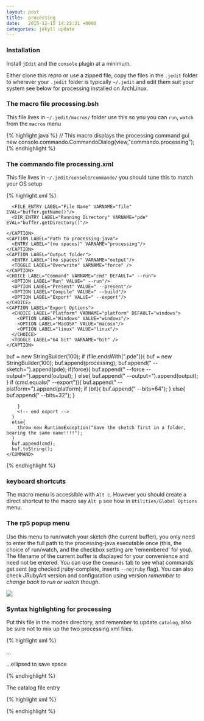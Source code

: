 ```yaml
---
layout: post
title:  processing
date:   2015-12-15 14:22:31 +0000
categories: jekyll update
---
```

### Installation

Install `jEdit` and the `console` plugin at a minimum.

Either clone this repro or use a zipped file, copy the files in the `.jedit` folder to wherever your `.jedit` folder is typically `~/.jedit` and edit them suit your system see below for processing installed on ArchLinux.

### The macro file processing.bsh

This file lives in `~/.jedit/macros/` folder use this so you you can `run`, `watch` from the `macros` menu 

{% highlight java %}
// This macro displays the processing command gui
new console.commando.CommandoDialog(view,"commando.processing");
{% endhighlight %}

### The commando file processing.xml

This file lives in `~/.jedit/console/commando/` you should tune this to match your OS setup

{% highlight xml %}

<?xml version="1.0"?>
<!DOCTYPE COMMANDO SYSTEM "commando.dtd"><!-- processing commando -->
<!-- Monkstone, 2015-Dec-15 -->
<COMMANDO>
  <UI>
    <CAPTION LABEL="Run Processing">

      <FILE_ENTRY LABEL="File Name" VARNAME="file" EVAL="buffer.getName()"/>
      <DIR_ENTRY LABEL="Running Directory" VARNAME="pde" EVAL="buffer.getDirectory()"/>

    </CAPTION>
    <CAPTION LABEL="Path to processing-java">
      <ENTRY LABEL="(no spaces)" VARNAME="processing"/>
    </CAPTION>
    <CAPTION LABEL="Output folder">
      <ENTRY LABEL="(no spaces)" VARNAME="output"/>
      <TOGGLE LABEL="Overwrite" VARNAME="force" />
    </CAPTION>
    <CHOICE LABEL="Command" VARNAME="cmd" DEFAULT=" --run">
      <OPTION LABEL="Run" VALUE=" --run"/>
      <OPTION LABEL="Present" VALUE=" --present"/>
      <OPTION LABEL="Compile" VALUE=" --build"/>
      <OPTION LABEL="Export" VALUE=" --export"/>
    </CHOICE>
    <CAPTION LABEL="Export Options">
      <CHOICE LABEL="Platform" VARNAME="platform" DEFAULT="windows">
        <OPTION LABEL="Windows" VALUE="windows"/>
        <OPTION LABEL="MacOSX" VALUE="macosx"/>
        <OPTION LABEL="linux" VALUE="linux"/>
      </CHOICE>
      <TOGGLE LABEL="64 bit" VARNAME="bit" />
    </CAPTION>
  </UI>
  <COMMANDS>
    <COMMAND SHELL="System" CONFIRM="FALSE">
      buf = new StringBuilder(100);	
      if (file.endsWith(".pde")){
        buf = new StringBuilder(100);
        buf.append(processing);
        buf.append(" --sketch=").append(pde);
        <!-- Be careful specifying your output/tmp folder with force option -->
        if(force){
          buf.append(" --force --output=").append(output);	
        }
        else{
          buf.append(" --output=").append(output);
        }
        <!-- begin export -->
        if (cmd.equals(" --export")){
          buf.append(" --platform=").append(platform);
          if (bit){
            buf.append(" --bits=64");
          }
          else{
            buf.append(" --bits=32");
          }	
          
        }
        <!-- end export -->	    
      }
      else{
        throw new RuntimeException("Save the sketch first in a folder, bearing the same name!!!!");
      } 
      buf.append(cmd);
      buf.toString();
    </COMMAND>
  </COMMANDS>
</COMMANDO>

{% endhighlight %}

### keyboard shortcuts

The macro menu is accessible with `Alt c`.  However you should create a direct shortcut to the macro say `Alt p` see how in `Utilities/Global Options` menu.

### The rp5 popup menu

Use this menu to run/watch your sketch (the current buffer), you only need to enter the full path to the processing-java executable once (this, the choice of run/watch, and the checkbox setting are 'remembered' for you). The filename of the current buffer is displayed for your convenience and need not be entered. You can use the `Commands` tab to see what commands get sent (eg checked jruby-complete, inserts `--nojruby` flag). You can also check JRubyArt version and configuration using version _remember to change back to run or watch though_.

<img src="{{ site.baseurl }}/assets/processing.png" />

### Syntax highlighting for processing

Put this file in the modes directory, and remember to update `catalog`, also be sure not to mix up the two processing.xml files.

{% highlight xml %}
<?xml version="1.0"?>
...
<!DOCTYPE MODE SYSTEM "xmode.dtd">
<MODE>
...ellipsed to save space
</MODE>

{% endhighlight %}

The catalog file entry

{% highlight xml %}

<?xml version="1.0"?>
<!DOCTYPE MODES SYSTEM "catalog.dtd">

<MODES>
<!-- Add lines like the following, one for each edit mode you add: -->
<!-- <MODE NAME="foo" FILE="foo.xml" FILE_NAME_GLOB="*.foo" /> -->
<MODE NAME="processing" FILE="processing.xml" FILE_NAME_GLOB="*.pde" /> 
</MODES>

{% endhighlight %}

